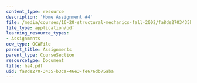 ```yaml
---
content_type: resource
description: 'Home Assignment #4'
file: /media/courses/16-20-structural-mechanics-fall-2002/fa8de2703435b3ca46e3fe676db75aba_ha4.pdf
file_type: application/pdf
learning_resource_types:
- Assignments
ocw_type: OCWFile
parent_title: Assignments
parent_type: CourseSection
resourcetype: Document
title: ha4.pdf
uid: fa8de270-3435-b3ca-46e3-fe676db75aba
---
```

